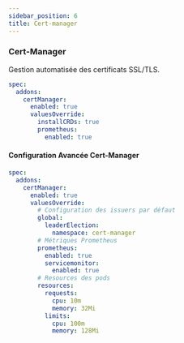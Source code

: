 ```yaml
---
sidebar_position: 6
title: Cert-manager
---
```


### **Cert-Manager**

Gestion automatisée des certificats SSL/TLS.

```yaml
spec:
  addons:
    certManager:
      enabled: true
      valuesOverride:
        installCRDs: true
        prometheus:
          enabled: true
```

#### **Configuration Avancée Cert-Manager**

```yaml
spec:
  addons:
    certManager:
      enabled: true
      valuesOverride:
        # Configuration des issuers par défaut
        global:
          leaderElection:
            namespace: cert-manager
        # Métriques Prometheus
        prometheus:
          enabled: true
          servicemonitor:
            enabled: true
        # Resources des pods
        resources:
          requests:
            cpu: 10m
            memory: 32Mi
          limits:
            cpu: 100m
            memory: 128Mi
```

